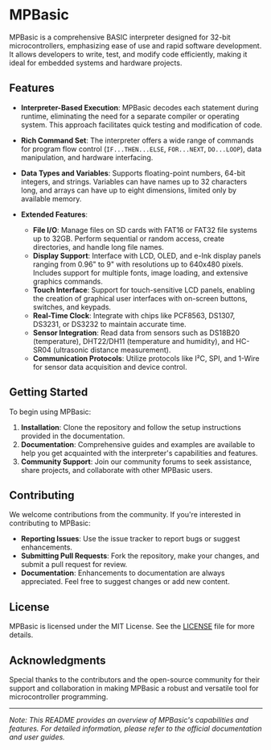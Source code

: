 # MPBasic

MPBasic is a comprehensive BASIC interpreter designed for 32-bit microcontrollers, emphasizing ease of use and rapid software development. It allows developers to write, test, and modify code efficiently, making it ideal for embedded systems and hardware projects.

## Features

- **Interpreter-Based Execution**: MPBasic decodes each statement during runtime, eliminating the need for a separate compiler or operating system. This approach facilitates quick testing and modification of code.

- **Rich Command Set**: The interpreter offers a wide range of commands for program flow control (`IF...THEN...ELSE`, `FOR...NEXT`, `DO...LOOP`), data manipulation, and hardware interfacing.

- **Data Types and Variables**: Supports floating-point numbers, 64-bit integers, and strings. Variables can have names up to 32 characters long, and arrays can have up to eight dimensions, limited only by available memory.

- **Extended Features**:
  - **File I/O**: Manage files on SD cards with FAT16 or FAT32 file systems up to 32GB. Perform sequential or random access, create directories, and handle long file names.
  - **Display Support**: Interface with LCD, OLED, and e-Ink display panels ranging from 0.96" to 9" with resolutions up to 640x480 pixels. Includes support for multiple fonts, image loading, and extensive graphics commands.
  - **Touch Interface**: Support for touch-sensitive LCD panels, enabling the creation of graphical user interfaces with on-screen buttons, switches, and keypads.
  - **Real-Time Clock**: Integrate with chips like PCF8563, DS1307, DS3231, or DS3232 to maintain accurate time.
  - **Sensor Integration**: Read data from sensors such as DS18B20 (temperature), DHT22/DH11 (temperature and humidity), and HC-SR04 (ultrasonic distance measurement).
  - **Communication Protocols**: Utilize protocols like I²C, SPI, and 1-Wire for sensor data acquisition and device control.

## Getting Started

To begin using MPBasic:

1. **Installation**: Clone the repository and follow the setup instructions provided in the documentation.
2. **Documentation**: Comprehensive guides and examples are available to help you get acquainted with the interpreter's capabilities and features.
3. **Community Support**: Join our community forums to seek assistance, share projects, and collaborate with other MPBasic users.

## Contributing

We welcome contributions from the community. If you're interested in contributing to MPBasic:

- **Reporting Issues**: Use the issue tracker to report bugs or suggest enhancements.
- **Submitting Pull Requests**: Fork the repository, make your changes, and submit a pull request for review.
- **Documentation**: Enhancements to documentation are always appreciated. Feel free to suggest changes or add new content.

## License

MPBasic is licensed under the MIT License. See the [LICENSE](LICENSE) file for more details.

## Acknowledgments

Special thanks to the contributors and the open-source community for their support and collaboration in making MPBasic a robust and versatile tool for microcontroller programming.

---

*Note: This README provides an overview of MPBasic's capabilities and features. For detailed information, please refer to the official documentation and user guides.*
